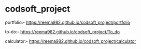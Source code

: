 # codsoft_project


portfolio:- https://reema982.github.io/codsoft_project/portfolio

to-do:- https://reema982.github.io/codsoft_project/To_do


calculator:- https://reema982.github.io/codsoft_project/calculator
